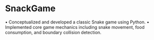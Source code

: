 # SnackGame
• Conceptualized and developed a classic Snake game using Python.
• Implemented core game mechanics including snake movement, food consumption, and boundary collision detection.
